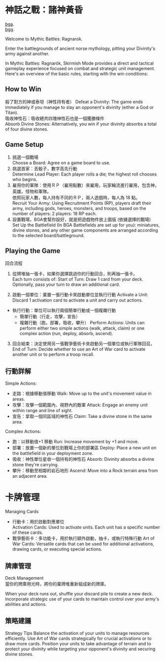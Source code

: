 # 神話之戰：諸神黃昏
[bga](https://boardgamearena.com/gamepanel?game=mythicbattlesragnarok).  
[bgg](https://boardgamegeek.com/boardgame/331398/mythic-battles-ragnarok).
    
Welcome to Mythic Battles: Ragnarok.

Enter the battlegrounds of ancient norse mythology, pitting your Divinity's army against another.

In Mythic Battles: Ragnarök, Skirmish Mode provides a direct and tactical gameplay experience focused on combat and strategic unit management. Here's an overview of the basic rules, starting with the win conditions:

## How to Win
殺了對方的神或泰坦（神性持有者） 
Defeat a Divinity: The game ends immediately if you manage to slay an opponent's divinity (either a God or Titan).  
吸收神性石：吸收總共四塊神性石也是一個獲勝條件  
Absorb Divine Stones: Alternatively, you win if your divinity absorbs a total of four divine stones.

## Game Setup
1. 挑選一個戰場  
Choose a Board: Agree on a game board to use.  
2. 挑選首家：丟骰子，數字高先行動  
Determine Lead Player: Each player rolls a die; the highest roll chooses who begins.  
3. 雇用你的軍隊：使用ＲＰ（雇用點數）來雇用，玩家輪流進行雇用，包含神，英雄，怪物和軍隊。  
依照玩家人數，每人持有不同的ＲＰ，兩人遊戲時，每人為 18 點。  
Recruit Your Army: Using Recruitment Points (RP), players draft their army, including gods, heroes, monsters, and troops, based on the number of players:
2 players: 18 RP each.  
4. 設置戰場，BGA會幫你設好，就是把遊戲物件放上圖版  (依據選擇的戰場)  
Set Up the Battlefield (In BGA Battlefields are set up for you): miniatures, divine stones, and any other game components are arranged according to the selected board/battleground.

## Playing the Game
回合流程
1. 從牌堆抽一張卡，如果你選擇跳過你的行動回合，則再抽一張卡。  
Each turn consists of:
Start of Turn: Draw 1 card from your deck. Optionally, pass your turn to draw an additional card.

2. 啟動一個單位：棄置一張行動卡來啟動單位並執行行動
Activate a Unit: Discard 1 activation card to activate a unit and carry out actions.
- 執行行動：單位可以執行兩個簡單行動或一個複雜行動
    - 簡單行動（行走，攻擊，宣告）
    - 複雜行動（跑，部署，吸收，攀升）
Perform Actions: Units can perform either two simple actions (walk, attack, claim) or one complex action (run, deploy, absorb, ascend).

3. 回合結束：決定使用另一張戰爭藝術卡來啟動另一個單位或執行軍隊回召。
End of Turn: Decide whether to use an Art of War card to activate another unit or to perform a troop recall.

## 行動詳解
Simple Actions:
- 走路：根據移動值移動
Walk: Move up to the unit's movement value in areas.
- 攻擊：攻擊一個範圍內、視野內的敵軍
Attack: Engage an enemy unit within range and line of sight.
- 宣告：拿取一個同區域的神性石
Claim: Take a divine stone in the same area.
  
Complex Actions:
- 跑：以移動值+1 移動
Run: Increase movement by +1 and move.
- 部署：放置一個新的單位到戰場上你的部署區
Deploy: Place a new unit on the battlefield in your deployment zone.
- 吸收：神性單位星收一個持有的神性石
Absorb: Divinity absorbs a divine stone they're carrying.
- 攀升：移動至相鄰的岩石地形
Ascend: Move into a Rock terrain area from an adjacent area.

# 卡牌管理
Managing Cards
- 行動卡：用於啟動對應單位  
Activation Cards: Used to activate units. Each unit has a specific number of these cards.
- 戰爭藝術卡：多功能卡，用於執行額外啟動，抽卡，或執行特殊行動
Art of War Cards: Versatile cards that can be used for additional activations, drawing cards, or executing special actions.

## 牌庫管理
Deck Management  
當你的牌庫用光時，將你的棄牌堆重新組成新的牌庫。
  
When your deck runs out, shuffle your discard pile to create a new deck. Incorporate strategic use of your cards to maintain control over your army's abilities and actions.
  
## 策略建議
Strategy Tips
Balance the activation of your units to manage resources efficiently.
Use Art of War cards strategically for crucial activations or to draw more cards.
Position your units to take advantage of terrain and to protect your divinity while targeting your opponent's divinity and securing divine stones.